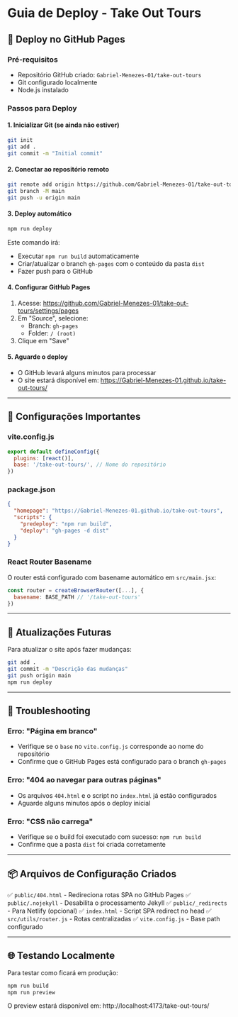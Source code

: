 # Guia de Deploy - Take Out Tours

## 🚀 Deploy no GitHub Pages

### Pré-requisitos
- Repositório GitHub criado: `Gabriel-Menezes-01/take-out-tours`
- Git configurado localmente
- Node.js instalado

### Passos para Deploy

#### 1. Inicializar Git (se ainda não estiver)
```bash
git init
git add .
git commit -m "Initial commit"
```

#### 2. Conectar ao repositório remoto
```bash
git remote add origin https://github.com/Gabriel-Menezes-01/take-out-tours.git
git branch -M main
git push -u origin main
```

#### 3. Deploy automático
```bash
npm run deploy
```

Este comando irá:
- Executar `npm run build` automaticamente
- Criar/atualizar o branch `gh-pages` com o conteúdo da pasta `dist`
- Fazer push para o GitHub

#### 4. Configurar GitHub Pages
1. Acesse: https://github.com/Gabriel-Menezes-01/take-out-tours/settings/pages
2. Em "Source", selecione:
   - Branch: `gh-pages`
   - Folder: `/ (root)`
3. Clique em "Save"

#### 5. Aguarde o deploy
- O GitHub levará alguns minutos para processar
- O site estará disponível em: https://Gabriel-Menezes-01.github.io/take-out-tours/

---

## 🔧 Configurações Importantes

### vite.config.js
```javascript
export default defineConfig({
  plugins: [react()],
  base: '/take-out-tours/', // Nome do repositório
})
```

### package.json
```json
{
  "homepage": "https://Gabriel-Menezes-01.github.io/take-out-tours",
  "scripts": {
    "predeploy": "npm run build",
    "deploy": "gh-pages -d dist"
  }
}
```

### React Router Basename
O router está configurado com basename automático em `src/main.jsx`:
```javascript
const router = createBrowserRouter([...], {
  basename: BASE_PATH // '/take-out-tours'
})
```

---

## 📝 Atualizações Futuras

Para atualizar o site após fazer mudanças:

```bash
git add .
git commit -m "Descrição das mudanças"
git push origin main
npm run deploy
```

---

## 🐛 Troubleshooting

### Erro: "Página em branco"
- Verifique se o `base` no `vite.config.js` corresponde ao nome do repositório
- Confirme que o GitHub Pages está configurado para o branch `gh-pages`

### Erro: "404 ao navegar para outras páginas"
- Os arquivos `404.html` e o script no `index.html` já estão configurados
- Aguarde alguns minutos após o deploy inicial

### Erro: "CSS não carrega"
- Verifique se o build foi executado com sucesso: `npm run build`
- Confirme que a pasta `dist` foi criada corretamente

---

## 📦 Arquivos de Configuração Criados

✅ `public/404.html` - Redireciona rotas SPA no GitHub Pages
✅ `public/.nojekyll` - Desabilita o processamento Jekyll
✅ `public/_redirects` - Para Netlify (opcional)
✅ `index.html` - Script SPA redirect no head
✅ `src/utils/router.js` - Rotas centralizadas
✅ `vite.config.js` - Base path configurado

---

## 🌐 Testando Localmente

Para testar como ficará em produção:

```bash
npm run build
npm run preview
```

O preview estará disponível em: http://localhost:4173/take-out-tours/
